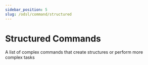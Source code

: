 ```yaml
---
sidebar_position: 5
slug: /odsl/command/structured
---
```


Structured Commands
==================

A list of complex commands that create structures or perform more complex tasks
